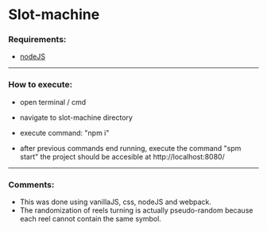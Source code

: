 # Slot-machine

### Requirements:
- [nodeJS](https://nodejs.org)

___
### How to execute:

- open terminal / cmd

- navigate to slot-machine directory

- execute command: "npm i"

- after previous commands end running, execute the command "spm start"
  the project should be accesible at http://localhost:8080/

___
### Comments:
- This was done using vanillaJS, css, nodeJS and webpack.
- The randomization of reels turning is actually pseudo-random because each reel cannot contain the same symbol.
